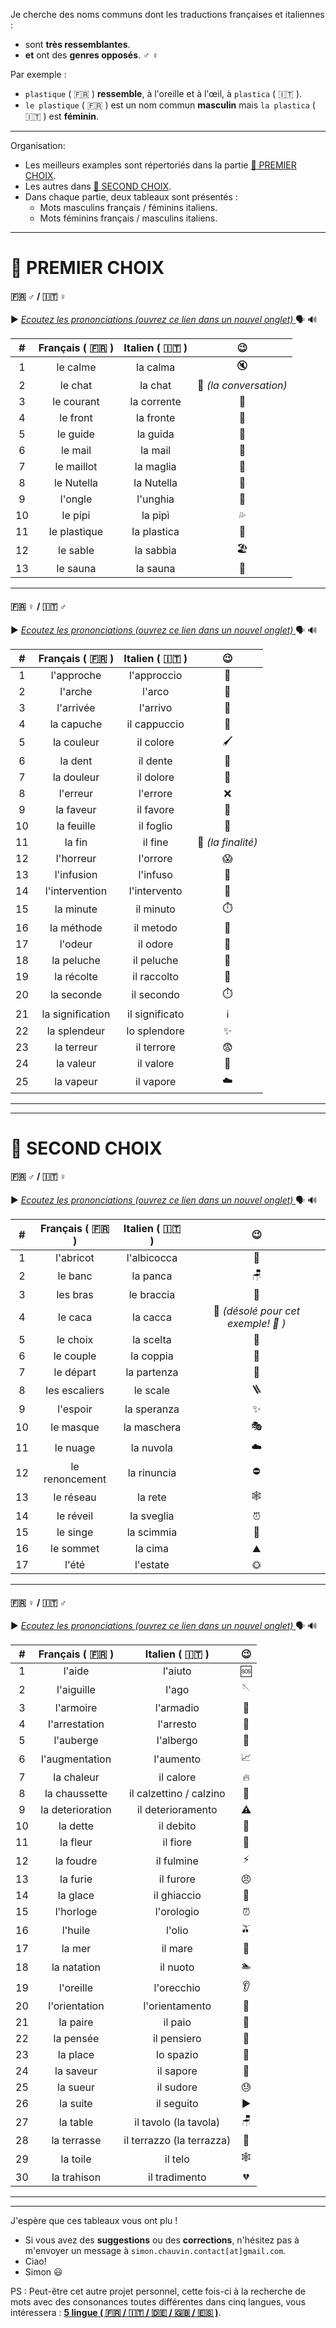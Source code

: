 Je cherche des noms communs dont les traductions françaises et italiennes :
- sont **très ressemblantes**.
- **et** ont des **genres opposés**. :male_sign: :female_sign:

Par exemple :
- `plastique` ( :fr: ) **ressemble**, à l'oreille et à l'œil, à `plastica` ( :it: ).
- `le plastique` ( :fr: ) est un nom commun **masculin** mais `la plastica` ( :it: ) est **féminin**.

---

Organisation:
- Les meilleurs examples sont répertoriés dans la partie [ :1st_place_medal: PREMIER CHOIX](#1st_place_medal-premier-choix).
- Les autres dans [ :2nd_place_medal: SECOND CHOIX](#2nd_place_medal-second-choix).
- Dans chaque partie, deux tableaux sont présentés :
  - Mots masculins français / féminins italiens.
  - Mots féminins français / masculins italiens.

---

# :1st_place_medal: PREMIER CHOIX

#### :fr: :male_sign: / :it: :female_sign:

:arrow_forward: [ _Ecoutez les prononciations (ouvrez ce lien dans un nouvel onglet)_ ](https://drive.google.com/file/d/139KW9ru4Fcga4WGgYVO7ffmBMN9cu5-2/view?usp=sharing) :speaking_head: :loud_sound:

|  #  |  Français ( :fr: )  |  Italien ( :it: )  |                :wink:                |
|:---:|:-------------------:|:------------------:|:------------------------------------:|
|  1  |      le calme       |      la calma      |                :mute:                |
|  2  |       le chat       |      la chat       | :speech_balloon: _(la conversation)_ |
|  3  |     le courant      |    la corrente     |               :ocean:                |
|  4  |      le front       |     la fronte      |       :face_with_head_bandage:       |
|  5  |      le guide       |      la guida      |              :compass:               |
|  6  |       le mail       |      la mail       |               :email:                |
|  7  |     le maillot      |     la maglia      |               :shirt:                |
|  8  |     le Nutella      |     la Nutella     |           :chocolate_bar:            |
|  9  |       l'ongle       |      l'unghia      |             :nail_care:              |
| 10  |       le pipi       |      la pipì       |            :sweat_drops:             |
| 11  |    le plastique     |    la plastica     |           :lotion_bottle:            |
| 12  |      le sable       |     la sabbia      |           :beach_umbrella:           |
| 13  |      le sauna       |      la sauna      |              :hot_face:              |

---

#### :fr: :female_sign: / :it: :male_sign:

:arrow_forward: [ _Ecoutez les prononciations (ouvrez ce lien dans un nouvel onglet)_ ](https://drive.google.com/file/d/1pCG3QjQz16iGJ0AkhereLBoaU8T2Md0u/view?usp=sharing) :speaking_head: :loud_sound:

|  #  |  Français ( :fr: )  |  Italien ( :it: )  |          :wink:          |
|:---:|:-------------------:|:------------------:|:------------------------:|
|  1  |     l'approche      |    l'approccio     |       :footprints:       |
|  2  |       l'arche       |       l'arco       |        :rainbow:         |
|  3  |      l'arrivée      |      l'arrivo      |     :checkered_flag:     |
|  4  |     la capuche      |    il cappuccio    |  :woman_with_headscarf:  |
|  5  |     la couleur      |     il colore      |       :paintbrush:       |
|  6  |       la dent       |      il dente      |         :tooth:          |
|  7  |     la douleur      |     il dolore      | :face_with_head_bandage: |
|  8  |      l'erreur       |      l'errore      |           :x:            |
|  9  |      la faveur      |     il favore      |       :handshake:        |
| 10  |     la feuille      |     il foglio      |     :page_facing_up:     |
| 11  |       la fin        |      il fine       |  :dart: _(la finalité)_  |
| 12  |      l'horreur      |      l'orrore      |         :scream:         |
| 13  |     l'infusion      |      l'infuso      |          :tea:           |
| 14  |   l'intervention    |    l'intervento    |        :hospital:        |
| 15  |      la minute      |     il minuto      |       :stopwatch:        |
| 16  |     la méthode      |     il metodo      |          :memo:          |
| 17  |       l'odeur       |      il odore      |          :nose:          |
| 18  |     la peluche      |     il peluche     |       :teddy_bear:       |
| 19  |     la récolte      |    il raccolto     |      :ear_of_rice:       |
| 20  |     la seconde      |     il secondo     |       :stopwatch:        |
| 21  |  la signification   |   il significato   |   :information_source:   |
| 22  |    la splendeur     |    lo splendore    |        :sparkles:        |
| 23  |     la terreur      |     il terrore     |        :fearful:         |
| 24  |      la valeur      |     il valore      |          :gem:           |
| 25  |      la vapeur      |     il vapore      |         :cloud:          |

---
---

# :2nd_place_medal: SECOND CHOIX

#### :fr: :male_sign: / :it: :female_sign:

:arrow_forward: [ _Ecoutez les prononciations (ouvrez ce lien dans un nouvel onglet)_ ](https://drive.google.com/file/d/1f_2OW-AWYdrr_osAJ_PLxEOs0Nsn_Cnw/view?usp=sharing) :speaking_head: :loud_sound:

|  #  |  Français ( :fr: )  |  Italien ( :it: )  |                      :wink:                      |
|:---:|:-------------------:|:------------------:|:------------------------------------------------:|
|  1  |      l'abricot      |    l'albicocca     |                     :peach:                      |
|  2  |       le banc       |      la panca      |                     :chair:                      |
|  3  |      les bras       |     le braccia     |                     :muscle:                     |
|  4  |       le caca       |      la cacca      | :poop: _(désolé pour cet exemple! :grimacing: )_ |
|  5  |      le choix       |     la scelta      |                    :thinking:                    |
|  6  |      le couple      |     la coppia      |                     :couple:                     |
|  7  |      le départ      |    la partenza     |                 :checkered_flag:                 |
|  8  |    les escaliers    |      le scale      |                     :ladder:                     |
|  9  |      l'espoir       |    la speranza     |                    :sparkles:                    |
| 10  |      le masque      |    la maschera     |                :performing_arts:                 |
| 11  |      le nuage       |     la nuvola      |                     :cloud:                      |
| 12  |   le renoncement    |    la rinuncia     |                    :no_entry:                    |
| 13  |      le réseau      |      la rete       |                   :spider_web:                   |
| 14  |      le réveil      |     la sveglia     |                  :alarm_clock:                   |
| 15  |      le singe       |     la scimmia     |                     :monkey:                     |
| 16  |      le sommet      |      la cima       |                    :mountain:                    |
| 17  |        l'été        |      l'estate      |                 :sun_with_face:                  |

---

#### :fr: :female_sign: / :it: :male_sign:

:arrow_forward: [ _Ecoutez les prononciations (ouvrez ce lien dans un nouvel onglet)_ ](https://drive.google.com/file/d/1kuS1eHsCb3CLxdzTHm40otmDYmtGFq0p/view?usp=sharing) :speaking_head: :loud_sound:

|  #  |  Français ( :fr: )  |     Italien ( :it: )      |           :wink:           |
|:---:|:-------------------:|:-------------------------:|:--------------------------:|
|  1  |       l'aide        |          l'aiuto          |           :sos:            |
|  2  |     l'aiguille      |           l'ago           |      :sewing_needle:       |
|  3  |      l'armoire      |         l'armadio         |           :door:           |
|  4  |    l'arrestation    |         l'arresto         |        :police_car:        |
|  5  |      l'auberge      |         l'albergo         |          :hotel:           |
|  6  |   l'augmentation    |         l'aumento         | :chart_with_upwards_trend: |
|  7  |     la chaleur      |         il calore         |           :fire:           |
|  8  |    la chaussette    |  il calzettino / calzino  |          :socks:           |
|  9  |  la deterioration   |     il deterioramento     |         :warning:          |
| 10  |      la dette       |         il debito         |     :money_with_wings:     |
| 11  |      la fleur       |         il fiore          |          :tulip:           |
| 12  |      la foudre      |        il fulmine         |           :zap:            |
| 13  |      la furie       |         il furore         |          :angry:           |
| 14  |      la glace       |        il ghiaccio        |         :ice_cube:         |
| 15  |      l'horloge      |        l'orologio         |       :alarm_clock:        |
| 16  |       l'huile       |          l'olio           |          :olive:           |
| 17  |       la mer        |          il mare          |          :ocean:           |
| 18  |     la natation     |         il nuoto          |         :swimmer:          |
| 19  |      l'oreille      |        l'orecchio         |           :ear:            |
| 20  |    l'orientation    |      l'orientamento       |         :compass:          |
| 21  |      la paire       |          il paio          |           :shoe:           |
| 22  |      la pensée      |        il pensiero        |     :thought_balloon:      |
| 23  |      la place       |         lo spazio         |      :space_invader:       |
| 24  |      la saveur      |         il sapore         |          :tongue:          |
| 25  |      la sueur       |         il sudore         |          :sweat:           |
| 26  |      la suite       |        il seguito         |      :arrow_forward:       |
| 27  |      la table       |   il tavolo (la tavola)   |          :chair:           |
| 28  |     la terrasse     | il terrazzo (la terrazza) |    :house_with_garden:     |
| 29  |      la toile       |          il telo          |        :spider_web:        |
| 30  |     la trahison     |       il tradimento       |       :broken_heart:       |

---
---

J'espère que ces tableaux vous ont plu !
- Si vous avez des **suggestions** ou des **corrections**, n'hésitez pas à m'envoyer un message à `simon.chauvin.contact[at]gmail.com`.
- Ciao!
- Simon :smiley:

PS : Peut-être cet autre projet personnel, cette fois-ci à la recherche de mots avec des consonances toutes différentes dans cinq langues, vous intéressera : **[5 lingue ( :fr: / :it: / :de: / :uk: / :es: )](https://github.com/chauvinSimon/lingue/blob/master/README.md)**.